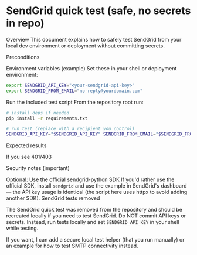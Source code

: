 SendGrid quick test (safe, no secrets in repo)
=============================================

Overview
This document explains how to safely test SendGrid from your local dev environment or deployment without committing secrets.

Preconditions

Environment variables (example)
Set these in your shell or deployment environment:

```bash
export SENDGRID_API_KEY="<your-sendgrid-api-key>"
export SENDGRID_FROM_EMAIL="no-reply@yourdomain.com"
```

Run the included test script
From the repository root run:

```bash
# install deps if needed
pip install -r requirements.txt

# run test (replace with a recipient you control)
SENDGRID_API_KEY="$SENDGRID_API_KEY" SENDGRID_FROM_EMAIL="$SENDGRID_FROM_EMAIL" python3 scripts/test_sendgrid.py --to your_test_email@example.com
```

Expected results

If you see 401/403

Security notes (important)

Optional: Use the official sendgrid-python SDK
If you'd rather use the official SDK, install `sendgrid` and use the example in SendGrid's dashboard — the API key usage is identical (the script here uses httpx to avoid adding another SDK).
SendGrid tests removed

The SendGrid quick test was removed from the repository and should be recreated locally if you need to test SendGrid. Do NOT commit API keys or secrets. Instead, run tests locally and set `SENDGRID_API_KEY` in your shell while testing.

If you want, I can add a secure local test helper (that you run manually) or an example for how to test SMTP connectivity instead.